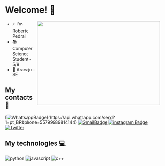# Welcome! 👋
<img align="right" width="400" height="275" src="https://github-readme-stats.vercel.app/api?username=RobertoPedral&show_icons=true&theme=dark">

<div>
    <ul>
	    <li>⚡ I’m Roberto Pedral</li>
		<li>📚 Computer Science Student - 5/9</li>
		<li>📍  Aracaju - SE</li>
    </ul>
</div>

## My contacts 📧

[![WhattsappBadge](https://img.shields.io/badge/-Whatsapp-4CA143?style=flat-square&labelColor=4CA143&logo=whatsapp&logoColor=white&link=https://api.whatsapp.com/send?phone=seu_telefone_55+79+996928345&text=Hello!)](https://api.whatsapp.com/send?1=pt_BR&phone=55799989814144)
[![GmailBadge](https://img.shields.io/badge/-Gmail-c14438?style=flat-square&logo=Gmail&logoColor=white&link=mailto:dev.robertopedral@gmail.com)](mailto:dev.robertopedral@gmail.com)
[![instagram Badge](https://img.shields.io/badge/Instagram-E4405F?style=flat-square&logo=instagram&logoColor=white)](https://www.instagram.com/robertopedrall/)
[![Twitter](https://img.shields.io/badge/-Twitter-1DA1F2?style=flat-square&logo=twitter&logoColor=white)](https://twitter.com/robertopedrall)

## My technologies 💻
<div style = "display: inline_block">
    <img align = "center" alt = "python" src = "https://img.shields.io/badge/python-3670A0?style=for-the-badge&logo=python&logoColor=ffdd54" />
    <img align = "center" alt = "javascript" src = "https://img.shields.io/badge/javascript-%23323330.svg?style=for-the-badge&logo=javascript&logoColor=%23F7DF1E" />
    <img align = "center" alt = "c++" src = "https://img.shields.io/badge/c++-%2300599C.svg?style=for-the-badge&logo=c%2B%2B&logoColor=white" />    
</div>
